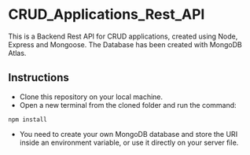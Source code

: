 # CRUD_Applications_Rest_API
This is a Backend Rest API for CRUD applications, created using Node, Express and Mongoose.
The Database has been created with MongoDB Atlas.

## Instructions
- Clone this repository on your local machine.
- Open a new terminal from the cloned folder and run the command:
```console
npm install
```
- You need to create your own MongoDB database and store the URI inside an environment variable, or use it directly on your server file.